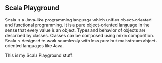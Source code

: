 ## Scala Playground
Scala is a Java-like programming language which unifies object-oriented and functional programming. It is a pure object-oriented language in the sense that every value is an object. Types and behavior of objects are described by classes. Classes can be composed using mixin composition. Scala is designed to work seamlessly with less pure but mainstream object-oriented languages like Java.

This is my Scala Playground stuff.
